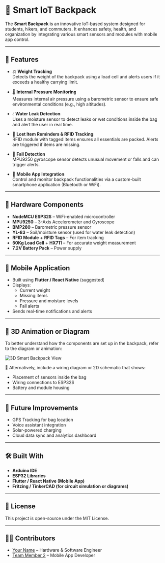# 🎒 Smart IoT Backpack

The **Smart Backpack** is an innovative IoT-based system designed for students, hikers, and commuters. It enhances safety, health, and organization by integrating various smart sensors and modules with mobile app control.

---

## 🧠 Features

- ⚖️ **Weight Tracking**  
  Detects the weight of the backpack using a load cell and alerts users if it exceeds a healthy carrying limit.

- 🌡️ **Internal Pressure Monitoring**  
  Measures internal air pressure using a barometric sensor to ensure safe environmental conditions (e.g., high altitudes).

- 💧 **Water Leak Detection**  
  Uses a moisture sensor to detect leaks or wet conditions inside the bag and alert the user in real time.

- 📍 **Lost Item Reminders & RFID Tracking**  
  RFID module with tagged items ensures all essentials are packed. Alerts are triggered if items are missing.

- 🚨 **Fall Detection**  
  MPU9250 gyroscope sensor detects unusual movement or falls and can trigger alerts.

- 📱 **Mobile App Integration**  
  Control and monitor backpack functionalities via a custom-built smartphone application (Bluetooth or WiFi).

---

## 🧩 Hardware Components

- **NodeMCU ESP32S** – WiFi-enabled microcontroller  
- **MPU9250** – 3-Axis Accelerometer and Gyroscope  
- **BMP280** – Barometric pressure sensor  
- **YL-83** – Soil/moisture sensor (used for water leak detection)  
- **RFID Module** + **RFID Tags** – For item tracking  
- **50Kg Load Cell** + **HX711** – For accurate weight measurement  
- **7.2V Battery Pack** – Power supply  

---

## 📱 Mobile Application

- Built using **Flutter / React Native** (suggested)
- Displays:
  - Current weight
  - Missing items
  - Pressure and moisture levels
  - Fall alerts
- Sends real-time notifications and alerts

---

## 🎥 3D Animation or Diagram

To better understand how the components are set up in the backpack, refer to the diagram or animation:

![3D Smart Backpack View](backpack-view.gif) 

📐 Alternatively, include a wiring diagram or 2D schematic that shows:
- Placement of sensors inside the bag
- Wiring connections to ESP32S
- Battery and module housing

---

## 🚀 Future Improvements

- GPS Tracking for bag location
- Voice assistant integration
- Solar-powered charging
- Cloud data sync and analytics dashboard

---

## 🛠️ Built With

- **Arduino IDE**
- **ESP32 Libraries**
- **Flutter / React Native (Mobile App)**
- **Fritzing / TinkerCAD (for circuit simulation or diagrams)**

---

## 📄 License

This project is open-source under the MIT License.

---

## 👨‍💻 Contributors

- [Your Name](https://github.com/yourusername) – Hardware & Software Engineer
- [Team Member 2](https://github.com/username2) – Mobile App Developer

